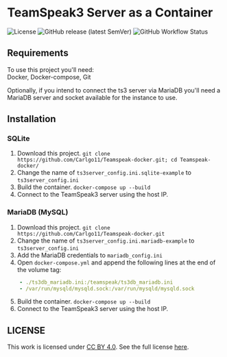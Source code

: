 # TeamSpeak3 Server as a Container

![License](https://img.shields.io/github/license/Carlgo11/Teamspeak-docker?color=00b1d6&style=for-the-badge)
![GitHub release (latest SemVer)](https://img.shields.io/github/v/release/Carlgo11/Teamspeak-docker?sort=semver&style=for-the-badge)
![GitHub Workflow Status](https://img.shields.io/github/workflow/status/Carlgo11/Teamspeak-docker/docker?style=for-the-badge)

## Requirements

To use this project you'll need:  
Docker, Docker-compose, Git

Optionally, if you intend to connect the ts3 server via MariaDB you'll need a MariaDB server and socket available for the instance to use.

## Installation

### SQLite

1. Download this project. `git clone https://github.com/Carlgo11/Teamspeak-docker.git; cd Teamspeak-docker/`
1. Change the name of `ts3server_config.ini.sqlite-example` to `ts3server_config.ini`
1. Build the container. `docker-compose up --build`
1. Connect to the TeamSpeak3 server using the host IP.

### MariaDB (MySQL)

1. Download this project. `git clone https://github.com/Carlgo11/Teamspeak-docker.git`
1. Change the name of `ts3server_config.ini.mariadb-example` to `ts3server_config.ini`
1. Add the MariaDB credentials to `mariadb_config.ini`
1. Open `docker-compose.yml` and append the following lines at the end of the volume tag:

```yaml
    - ./ts3db_mariadb.ini:/teamspeak/ts3db_mariadb.ini
    - /var/run/mysqld/mysqld.sock:/var/run/mysqld/mysqld.sock
````

5. Build the container. `docker-compose up --build`
6. Connect to the TeamSpeak3 server using the host IP.

## LICENSE

This work is licensed under [CC BY 4.0](https://creativecommons.org/licenses/by/4.0/). See the full license [here](LICENSE).
